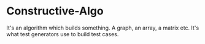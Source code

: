 # Constructive-Algo

It's an algorithm which builds something. A graph, an array, a matrix etc. It's what test generators use to build test cases.

